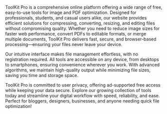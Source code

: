 ToolKit Pro is a comprehensive online platform offering a wide range of free, easy-to-use tools for image and PDF optimization. Designed for professionals, students, and casual users alike, our website provides efficient solutions for compressing, converting, resizing, and editing files without compromising quality. Whether you need to reduce image sizes for faster web performance, convert PDFs to editable formats, or merge multiple documents, ToolKit Pro delivers fast, secure, and browser-based processing—ensuring your files never leave your device.

Our intuitive interface makes file management effortless, with no registration required. All tools are accessible on any device, from desktops to smartphones, ensuring convenience wherever you work. With advanced algorithms, we maintain high-quality output while minimizing file sizes, saving you time and storage space.

ToolKit Pro is committed to user privacy, offering ad-supported free access while keeping your data secure. Explore our growing collection of tools today and streamline your digital workflow with speed, reliability, and ease. Perfect for bloggers, designers, businesses, and anyone needing quick file optimization!
